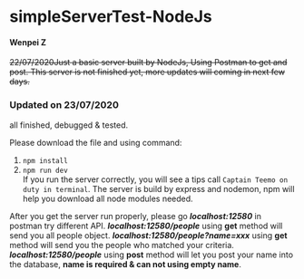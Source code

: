 # simpleServerTest-NodeJs

#### Wenpei Z

~~22/07/2020Just a basic server built by NodeJs, Using Postman to get and post.
This server is not finished yet, more updates will coming in next few days.~~

### Updated on 23/07/2020
  all finished, debugged & tested.

Please download the file and using command:
  1. ```npm install```
  2. ```npm run dev```<br>
If you run the server correctly, you will see a tips call `Captain Teemo on duty in terminal`. 
The server is build by express and nodemon, npm will help you download all node modules needed.

After you get the server run properly, please go ***localhost:12580*** in postman try different API.
***localhost:12580/people*** using **get** method will send you all people object.
***localhost:12580/people?name=xxx*** using **get** method will send you the people who matched your criteria.
***localhost:12580/people*** using **post** method will let you post your name into the database, **name is required & can not using empty name**.
